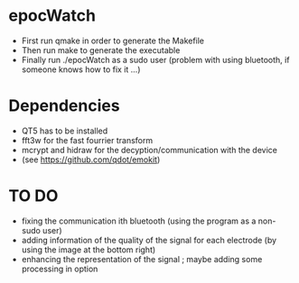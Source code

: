 epocWatch
=========

* First run qmake in order to generate the Makefile
* Then run make to generate the executable
* Finally run ./epocWatch as a sudo user (problem with using bluetooth, if someone knows how to fix it ...)


Dependencies
=========

* QT5 has to be installed
* fft3w for the fast fourrier transform
* mcrypt and hidraw for the decyption/communication with the device
* (see https://github.com/qdot/emokit)


TO DO
=========

* fixing the communication ith bluetooth (using the program as a non-sudo user)
* adding information of the quality of the signal for each electrode (by using the image at the bottom right)
* enhancing the representation of the signal ; maybe adding some processing in option
